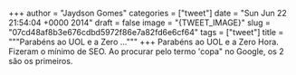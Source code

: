 
+++
author = "Jaydson Gomes"
categories = ["tweet"]
date = "Sun Jun 22 21:54:04 +0000 2014"
draft = false
image = "{TWEET_IMAGE}"
slug = "07cd48af8b3e676cdbd5972f86e7a82fd6e6cf64"
tags = ["tweet"]
title = """Parabéns ao UOL e a Zero ..."""
+++
Parabéns ao UOL e a Zero Hora. Fizeram o mínimo de SEO. Ao procurar pelo termo 'copa" no Google, os 2 são os primeiros.
